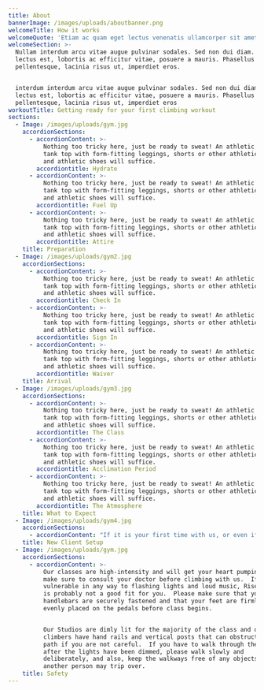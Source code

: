 ```yaml
---
title: About
bannerImage: /images/uploads/aboutbanner.png
welcomeTitle: How it works
welcomeQuote: 'Etiam ac quam eget lectus venenatis ullamcorper sit amet non arcu. '
welcomeSection: >-
  Nullam interdum arcu vitae augue pulvinar sodales. Sed non dui diam. Quisque
  lectus est, lobortis ac efficitur vitae, posuere a mauris. Phasellus ac dui
  pellentesque, lacinia risus ut, imperdiet eros.


  interdum interdum arcu vitae augue pulvinar sodales. Sed non dui diam. Quisque
  lectus est, lobortis ac efficitur vitae, posuere a mauris. Phasellus ac dui
  pellentesque, lacinia risus ut, imperdiet eros
workoutTitle: Getting ready for your first climbing workout
sections:
  - Image: /images/uploads/gym.jpg
    accordionSections:
      - accordionContent: >-
          Nothing too tricky here, just be ready to sweat! An athletic shirt or
          tank top with form-fitting leggings, shorts or other athletic bottom
          and athletic shoes will suffice.
        accordiontitle: Hydrate
      - accordionContent: >-
          Nothing too tricky here, just be ready to sweat! An athletic shirt or
          tank top with form-fitting leggings, shorts or other athletic bottom
          and athletic shoes will suffice.
        accordiontitle: Fuel Up
      - accordionContent: >-
          Nothing too tricky here, just be ready to sweat! An athletic shirt or
          tank top with form-fitting leggings, shorts or other athletic bottom
          and athletic shoes will suffice.
        accordiontitle: Attire
    title: Preparation
  - Image: /images/uploads/gym2.jpg
    accordionSections:
      - accordionContent: >-
          Nothing too tricky here, just be ready to sweat! An athletic shirt or
          tank top with form-fitting leggings, shorts or other athletic bottom
          and athletic shoes will suffice.
        accordiontitle: Check In
      - accordionContent: >-
          Nothing too tricky here, just be ready to sweat! An athletic shirt or
          tank top with form-fitting leggings, shorts or other athletic bottom
          and athletic shoes will suffice.
        accordiontitle: Sign In
      - accordionContent: >-
          Nothing too tricky here, just be ready to sweat! An athletic shirt or
          tank top with form-fitting leggings, shorts or other athletic bottom
          and athletic shoes will suffice.
        accordiontitle: Waiver
    title: Arrival
  - Image: /images/uploads/gym3.jpg
    accordionSections:
      - accordionContent: >-
          Nothing too tricky here, just be ready to sweat! An athletic shirt or
          tank top with form-fitting leggings, shorts or other athletic bottom
          and athletic shoes will suffice.
        accordiontitle: The Class
      - accordionContent: >-
          Nothing too tricky here, just be ready to sweat! An athletic shirt or
          tank top with form-fitting leggings, shorts or other athletic bottom
          and athletic shoes will suffice.
        accordiontitle: Acclimation Period
      - accordionContent: >-
          Nothing too tricky here, just be ready to sweat! An athletic shirt or
          tank top with form-fitting leggings, shorts or other athletic bottom
          and athletic shoes will suffice.
        accordiontitle: The Atmosphere
    title: What to Expect
  - Image: /images/uploads/gym4.jpg
    accordionSections:
      - accordionContent: "If it is your first time with us, or even if it’s not, a front desk employee will gladly assist you in setting up your climber.\n      Here are some of the set-up highlight\n      • \tFoot straps should have a finger or two worth of slack so they do not restrict blood flow\n      • \tHandlebars should be at shoulder height or below\n      • \tWhile climbing, the torso and shins should be parallel with the vertical post\n      • \tNever hold onto the vertical post\n      • \tIf you feel lightheaded or dizzy, immediately grab the foam handrails, step off the climber, and alert a staff member to receive medical attention"
    title: New Client Setup
  - Image: /images/uploads/gym.jpg
    accordionSections:
      - accordionContent: >-
          Our classes are high-intensity and will get your heart pumping, so
          make sure to consult your doctor before climbing with us.  If you are
          vulnerable in any way to flashing lights and loud music, Rise Nation
          is probably not a good fit for you.  Please make sure that your
          handlebars are securely fastened and that your feet are firmly and
          evenly placed on the pedals before class begins.


          Our Studios are dimly lit for the majority of the class and our
          climbers have hand rails and vertical posts that can obstruct your
          path if you are not careful.  If you have to walk through the room
          after the lights have been dimmed, please walk slowly and
          deliberately, and also, keep the walkways free of any objects that
          another person may trip over.
    title: Safety
---
```


